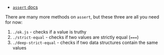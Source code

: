 * [`assert` docs](https://nodejs.org/api/assert.html)

There are many more methods on `assert`, but these three are all you need for now:

1. `./ok.js` - checks if a value is truthy
1. `./strict-equal` - checks if two values are strictly equal (`===`)
1. `./deep-strict-equal` - checks if two data structures contain the same values
